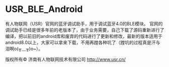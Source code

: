 # USR_BLE_Android
有人物联网（USR）官网的蓝牙调试助手，用于调试蓝牙4.0的BLE模块。
官网的调试助手已经是很多年前的老版本了，由于业务需要，自己下载了源码重新进行了编译，把以前旧的android库和废弃的代码进行了更新和修改，最新的版本适用于android8.0以上，大家可以拿来下载，不用再蹚各种坑了（蹚坑的过程真是汗与泪啊o(╥﹏╥)o~）。

版权所有© 济南有人物联网技术有限公司 http://www.usr.cn/
